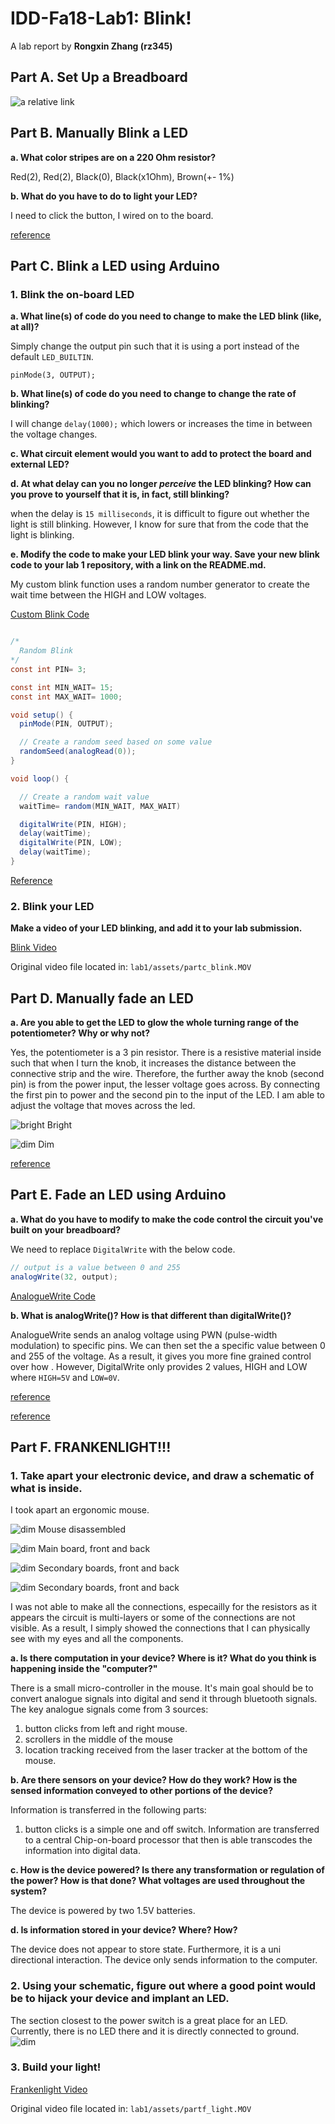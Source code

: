 # IDD-Fa18-Lab1: Blink!

A lab report by **Rongxin Zhang (rz345)**

## Part A. Set Up a Breadboard

![a relative link](./assets/lab1.JPG)

## Part B. Manually Blink a LED

**a. What color stripes are on a 220 Ohm resistor?**

Red(2), Red(2), Black(0), Black(x1Ohm), Brown(+- 1%)

**b. What do you have to do to light your LED?**

I need to click the button, I wired on to the board.

[reference](https://github.com/FAR-Lab/Developing-and-Designing-Interactive-Devices/blob/docs/button_led_resistor_diagram.png)

## Part C. Blink a LED using Arduino

### 1. Blink the on-board LED

**a. What line(s) of code do you need to change to make the LED blink (like, at all)?**

Simply change the output pin such that it is using a port instead of the default `LED_BUILTIN`.

```
pinMode(3, OUTPUT);
```

**b. What line(s) of code do you need to change to change the rate of blinking?**

I will change `delay(1000);` which lowers or increases the time in between the voltage changes.

**c. What circuit element would you want to add to protect the board and external LED?**

**d. At what delay can you no longer *perceive* the LED blinking? How can you prove to yourself that it is, in fact, still blinking?**

when the delay is `15 milliseconds`, it is difficult to figure out whether the light is still blinking. However, I know for sure that from the code that the light is blinking.

**e. Modify the code to make your LED blink your way. Save your new blink code to your lab 1 repository, with a link on the README.md.**

My custom blink function uses a random number generator to create the wait time between the HIGH and LOW voltages.

[Custom Blink Code](./code.ino)

```java

/*
  Random Blink
*/
const int PIN= 3;

const int MIN_WAIT= 15;
const int MAX_WAIT= 1000;

void setup() {
  pinMode(PIN, OUTPUT);

  // Create a random seed based on some value
  randomSeed(analogRead(0));
}

void loop() {

  // Create a random wait value
  waitTime= random(MIN_WAIT, MAX_WAIT)

  digitalWrite(PIN, HIGH);
  delay(waitTime);
  digitalWrite(PIN, LOW);
  delay(waitTime);
}
```

[Reference](https://www.arduino.cc/reference/en/language/functions/random-numbers/random/)

### 2. Blink your LED

**Make a video of your LED blinking, and add it to your lab submission.**

[Blink Video](https://youtu.be/2HoYjsD-I6s)

Original video file located in: `lab1/assets/partc_blink.MOV`


## Part D. Manually fade an LED

**a. Are you able to get the LED to glow the whole turning range of the potentiometer? Why or why not?**

Yes, the potentiometer is a 3 pin resistor. There is a resistive material inside such that when I turn the knob, it increases the distance between the connective strip and the wire. Therefore, the further away the knob (second pin) is from the power input, the lesser voltage goes across. By connecting the first pin to power and the second pin to the input of the LED. I am able to adjust the voltage that moves across the led.

![bright](assets/partd_bright.JPG)
Bright

![dim](assets/partd_dim.JPG)
Dim

[reference](https://en.wikipedia.org/wiki/Potentiometer)

## Part E. Fade an LED using Arduino

**a. What do you have to modify to make the code control the circuit you've built on your breadboard?**

We need to replace `DigitalWrite` with the below code.

```java
// output is a value between 0 and 255
analogWrite(32, output);
```

[AnalogueWrite Code](./code-analogueWrite.ino)

**b. What is analogWrite()? How is that different than digitalWrite()?**

AnalogueWrite sends an analog voltage using PWN (pulse-width modulation) to specific pins. We can then set the a specific value between 0 and 255 of the voltage. As a result, it gives you more fine grained control over how . However, DigitalWrite only provides 2 values, HIGH and LOW where `HIGH=5V` and `LOW=0V`.

[reference](https://www.arduino.cc/reference/en/language/functions/analog-io/analogwrite/)

[reference](https://www.arduino.cc/en/Tutorial/SecretsOfArduinoPWM)

## Part F. FRANKENLIGHT!!!

### 1. Take apart your electronic device, and draw a schematic of what is inside.

I took apart an ergonomic mouse.

![dim](assets/partf_mouse_whole.JPG)
Mouse disassembled

![dim](assets/partf_board1.png)
Main board, front and back

![dim](assets/partf_board2.png)
Secondary boards, front and back

![dim](assets/partf_schematic_copy.png)
Secondary boards, front and back

I was not able to make all the connections, especailly for the resistors as it appears the circuit is multi-layers or some of the connections are not visible. As a result, I simply showed the connections that I can physically see with my eyes and all the components.

**a. Is there computation in your device? Where is it? What do you think is happening inside the "computer?"**

There is a small micro-controller in the mouse. It's main goal should be to convert analogue signals into digital and send it through bluetooth signals. The key analogue signals come from 3 sources:
1. button clicks from left and right mouse.
2. scrollers in the middle of the mouse
3. location tracking received from the laser tracker at the bottom of the mouse.

**b. Are there sensors on your device? How do they work? How is the sensed information conveyed to other portions of the device?**

Information is transferred in the following parts:
1. button clicks is a simple one and off switch. Information are transferred to a central Chip-on-board processor that then is able transcodes the information into digital data.

**c. How is the device powered? Is there any transformation or regulation of the power? How is that done? What voltages are used throughout the system?**

The device is powered by two 1.5V batteries.

**d. Is information stored in your device? Where? How?**

The device does not appear to store state. Furthermore, it is a uni directional interaction. The device only sends information to the computer.

### 2. Using your schematic, figure out where a good point would be to hijack your device and implant an LED.

The section closest to the power switch is a great place for an LED. Currently, there is no LED there and it is directly connected to ground. ![dim](assets/partf_schematic_LED_new.png)

### 3. Build your light!

[Frankenlight Video](https://youtu.be/T2mMk329U0o)

Original video file located in: `lab1/assets/partf_light.MOV`


